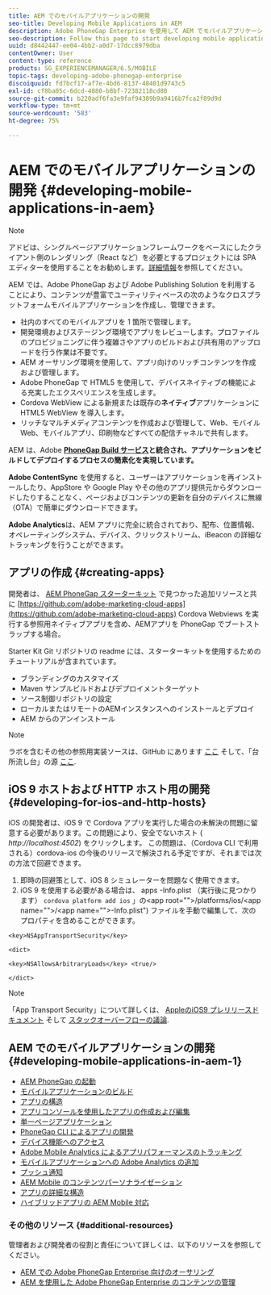 ```yaml
---
title: AEM でのモバイルアプリケーションの開発
seo-title: Developing Mobile Applications in AEM
description: Adobe PhoneGap Enterprise を使用して AEM でモバイルアプリケーションの開発を開始するには、このページの説明に従います。
seo-description: Follow this page to start developing mobile application in AEM using Adobe PhoneGap Enterprise.
uuid: d8442447-ee04-4bb2-a0d7-17dcc8979dba
contentOwner: User
content-type: reference
products: SG_EXPERIENCEMANAGER/6.5/MOBILE
topic-tags: developing-adobe-phonegap-enterprise
discoiquuid: fd7bcf17-af7e-4bd6-8137-48401d9743c5
exl-id: cf8ba05c-6dcd-4880-b8bf-72382118cd80
source-git-commit: b220adf6fa3e9faf94389b9a9416b7fca2f89d9d
workflow-type: tm+mt
source-wordcount: '583'
ht-degree: 75%

---
```


# AEM でのモバイルアプリケーションの開発 {#developing-mobile-applications-in-aem}

>[!NOTE]
>
>アドビは、シングルページアプリケーションフレームワークをベースにしたクライアント側のレンダリング（React など）を必要とするプロジェクトには SPA エディターを使用することをお勧めします。[詳細情報](/help/sites-developing/spa-overview.md)を参照してください。

AEM では、Adobe PhoneGap および Adobe Publishing Solution を利用することにより、コンテンツが豊富でユーティリティベースの次のようなクロスプラットフォームモバイルアプリケーションを作成し、管理できます。

* 社内のすべてのモバイルアプリを 1 箇所で管理します。
* 開発環境およびステージング環境でアプリをレビューします。プロファイルのプロビジョニングに伴う複雑さやアプリのビルドおよび共有用のアップロードを行う作業は不要です。
* AEM オーサリング環境を使用して、アプリ向けのリッチコンテンツを作成および管理します。
* Adobe PhoneGap で HTML5 を使用して、デバイスネイティブの機能による充実したエクスペリエンスを生成します。
* Cordova WebView による新規または既存の&#x200B;**ネイティブ**&#x200B;アプリケーションに HTML5 WebView を導入します。
* リッチなマルチメディアコンテンツを作成および管理して、Web、モバイル Web、モバイルアプリ、印刷物などすべての配信チャネルで共有します。

AEM は、Adobe **[PhoneGap Build サービス](https://build.phonegap.com/)と統合され、アプリケーションをビルドしてデプロイするプロセスの簡素化を実現しています。**

**Adobe ContentSync** を使用すると、ユーザーはアプリケーションを再インストールしたり、AppStore や Google Play やその他のアプリ提供元からダウンロードしたりすることなく、ページおよびコンテンツの更新を自分のデバイスに無線（OTA）で簡単にダウンロードできます。

**Adobe Analytics**&#x200B;は、AEM アプリに完全に統合されており、配布、位置情報、オペレーティングシステム、デバイス、クリックストリーム、iBeacon の詳細なトラッキングを行うことができます。

## アプリの作成 {#creating-apps}

開発者は、 [AEM PhoneGap スターターキット](https://github.com/Adobe-Marketing-Cloud/aem-phonegap-starter-kit) で見つかった追加リソースと共に [https://github.com/adobe-marketing-cloud-apps](https://github.com/adobe-marketing-cloud-apps) Cordova Webviews を実行する参照用ネイティブアプリを含め、AEMアプリを PhoneGap でブートストラップする場合。

Starter Kit Git リポジトリの readme には、スターターキットを使用するためのチュートリアルが含まれています。

* ブランディングのカスタマイズ
* Maven サンプルビルドおよびデプロイメントターゲット
* ソース制御リポジトリの設定
* ローカルまたはリモートのAEMインスタンスへのインストールとデプロイ
* AEM からのアンインストール

>[!NOTE]
>
>ラボを含むその他の参照用実装ソースは、GitHub にあります [ここ](https://github.com/adobe-marketing-cloud-apps) そして、「台所流し台」の源 [ここ](https://github.com/blefebvre/aem-phonegap-kitchen-sink).

## iOS 9 ホストおよび HTTP ホスト用の開発 {#developing-for-ios-and-http-hosts}

iOS の開発者は、iOS 9 で Cordova アプリを実行した場合の未解決の問題に留意する必要があります。この問題により、安全でないホスト ( *http://localhost:4502*) をクリックします。 この問題は、（Cordova CLI で利用される）cordova-ios の今後のリリースで解決される予定ですが、それまでは次の方法で回避できます。

1. 即時の回避策として、iOS 8 シミュレーターを問題なく使用できます。
1. iOS 9 を使用する必要がある場合は、 apps -Info.plist （実行後に見つかります） `cordova platform add ios` 」の&lt;app root=&quot;&quot;>/platforms/ios/&lt;app name=&quot;&quot;>/&lt;app name=&quot;&quot;>-Info.plist&quot;) ファイルを手動で編集して、次のプロパティを含めることができます。

```
<key>NSAppTransportSecurity</key>

<dict>

<key>NSAllowsArbitraryLoads</key> <true/>

</dict>
```

>[!NOTE]
>
>「App Transport Security」について詳しくは、 [AppleのiOS9 プレリリースドキュメント](https://developer.apple.com/library/prerelease/ios/releasenotes/General/WhatsNewIniOS/Articles/iOS9.html#//apple_ref/doc/uid/TP40016198-SW14) そして [スタックオーバーフローの議論](https://stackoverflow.com/questions/30751053/ios9-ats-what-about-html5-based-apps/).

## AEM でのモバイルアプリケーションの開発 {#developing-mobile-applications-in-aem-1}

* [AEM PhoneGap の起動](/help/mobile/starting-aem-phonegap-app.md)
* [モバイルアプリケーションのビルド](/help/mobile/building-app-mobile-phonegap.md)
* [アプリの構造](/help/mobile/phonegap-structure-an-app.md)
* [アプリコンソールを使用したアプリの作成および編集](/help/mobile/phonegap-apps-console.md)
* [単一ページアプリケーション](/help/mobile/phonegap-single-page-applications.md)
* [PhoneGap CLI によるアプリの開発](/help/mobile/phonegap-apps-pg-cli.md)
* [デバイス機能へのアクセス](/help/mobile/phonegap-access-device-features.md)
* [Adobe Mobile Analytics によるアプリパフォーマンスのトラッキング](/help/mobile/phonegap-intro-to-app-analytics.md)
* [モバイルアプリケーションへの Adobe Analytics の追加](/help/mobile/phonegap-add-analytics-to-apps.md)
* [プッシュ通知](/help/mobile/phonegap-push-notifications.md)
* [AEM Mobile のコンテンツパーソナライゼーション](/help/mobile/phonegap-aem-mobile-content-personalization.md)
* [アプリの詳細な構造](/help/mobile/phonegap-apps-arch.md)
* [ハイブリッドアプリの AEM Mobile 対応](/help/mobile/phonegap-adding-content-to-imported-app.md)

### その他のリソース {#additional-resources}

管理者および開発者の役割と責任について詳しくは、以下のリソースを参照してください。

* [AEM での Adobe PhoneGap Enterprise 向けのオーサリング](/help/mobile/phonegap.md)
* [AEM を使用した Adobe PhoneGap Enterprise のコンテンツの管理](/help/mobile/administer-phonegap.md)
